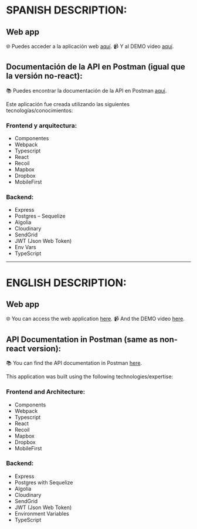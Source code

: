 # SPANISH DESCRIPTION:

## Web app

🌐 Puedes acceder a la aplicación web [aquí](https://lucas-calvetti-lost-pets-react.web.app/).
📹 Y al DEMO video [aquí](https://www.youtube.com/watch?v=l8EVf5mMz-Y&ab_channel=LucasDev).

## Documentación de la API en Postman (igual que la versión no-react):

📚 Puedes encontrar la documentación de la API en Postman [aquí](https://documenter.getpostman.com/view/17225834/Uyr7JekP).

Este aplicación fue creada utilizando las siguientes tecnologías/conocimientos:

### Frontend y arquitectura:

- Componentes
- Webpack
- Typescript
- React
- Recoil
- Mapbox
- Dropbox
- MobileFirst

### Backend:

- Express
- Postgres – Sequelize
- Algolia
- Cloudinary
- SendGrid
- JWT (Json Web Token)
- Env Vars
- TypeScript

---------------------------------------------------------------------------------------------------------------------------

# ENGLISH DESCRIPTION:

## Web app

🌐 You can access the web application [here](https://lucas-calvetti-lost-pets-react.web.app/).
📹 And the DEMO video [here](https://www.youtube.com/watch?v=l8EVf5mMz-Y&ab_channel=LucasDev).

## API Documentation in Postman (same as non-react version):

📚 You can find the API documentation in Postman [here](https://documenter.getpostman.com/view/17225834/Uyr7JekP).

This application was built using the following technologies/expertise:

### Frontend and Architecture:

- Components
- Webpack
- Typescript
- React
- Recoil
- Mapbox
- Dropbox
- MobileFirst

### Backend:

- Express
- Postgres with Sequelize
- Algolia
- Cloudinary
- SendGrid
- JWT (Json Web Token)
- Environment Variables
- TypeScript
